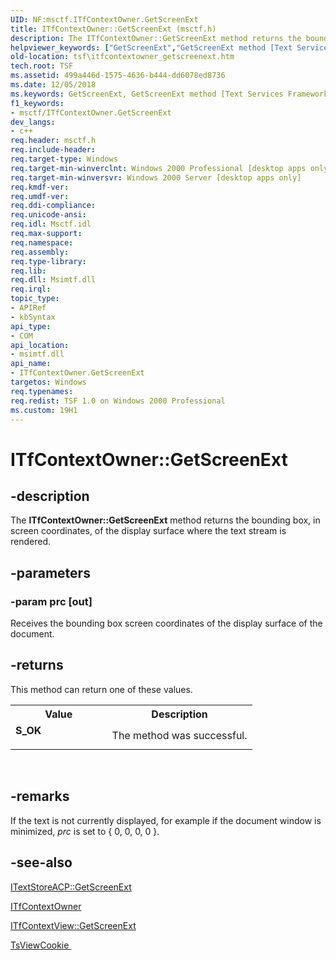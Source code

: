 ```yaml
---
UID: NF:msctf.ITfContextOwner.GetScreenExt
title: ITfContextOwner::GetScreenExt (msctf.h)
description: The ITfContextOwner::GetScreenExt method returns the bounding box, in screen coordinates, of the display surface where the text stream is rendered.
helpviewer_keywords: ["GetScreenExt","GetScreenExt method [Text Services Framework]","GetScreenExt method [Text Services Framework]","ITfContextOwner interface","ITfContextOwner interface [Text Services Framework]","GetScreenExt method","ITfContextOwner.GetScreenExt","ITfContextOwner::GetScreenExt","_tsf_itfcontextowner_getscreenext_ref","msctf/ITfContextOwner::GetScreenExt","tsf.itfcontextowner_getscreenext"]
old-location: tsf\itfcontextowner_getscreenext.htm
tech.root: TSF
ms.assetid: 499a446d-1575-4636-b444-dd6078ed8736
ms.date: 12/05/2018
ms.keywords: GetScreenExt, GetScreenExt method [Text Services Framework], GetScreenExt method [Text Services Framework],ITfContextOwner interface, ITfContextOwner interface [Text Services Framework],GetScreenExt method, ITfContextOwner.GetScreenExt, ITfContextOwner::GetScreenExt, _tsf_itfcontextowner_getscreenext_ref, msctf/ITfContextOwner::GetScreenExt, tsf.itfcontextowner_getscreenext
f1_keywords:
- msctf/ITfContextOwner.GetScreenExt
dev_langs:
- c++
req.header: msctf.h
req.include-header: 
req.target-type: Windows
req.target-min-winverclnt: Windows 2000 Professional [desktop apps only]
req.target-min-winversvr: Windows 2000 Server [desktop apps only]
req.kmdf-ver: 
req.umdf-ver: 
req.ddi-compliance: 
req.unicode-ansi: 
req.idl: Msctf.idl
req.max-support: 
req.namespace: 
req.assembly: 
req.type-library: 
req.lib: 
req.dll: Msimtf.dll
req.irql: 
topic_type:
- APIRef
- kbSyntax
api_type:
- COM
api_location:
- msimtf.dll
api_name:
- ITfContextOwner.GetScreenExt
targetos: Windows
req.typenames: 
req.redist: TSF 1.0 on Windows 2000 Professional
ms.custom: 19H1
---
```


# ITfContextOwner::GetScreenExt


## -description


The <b>ITfContextOwner::GetScreenExt</b> method returns the bounding box, in screen coordinates, of the display surface where the text stream is rendered.


## -parameters




### -param prc [out]

Receives the bounding box screen coordinates of the display surface of the document.


## -returns



This method can return one of these values.

<table>
<tr>
<th>Value</th>
<th>Description</th>
</tr>
<tr>
<td width="40%">
<dl>
<dt><b>S_OK</b></dt>
</dl>
</td>
<td width="60%">
The method was successful.

</td>
</tr>
</table>
 




## -remarks



If the text is not currently displayed, for example if the document window is minimized, <i>prc</i> is set to { 0, 0, 0, 0 }.




## -see-also




<a href="https://docs.microsoft.com/windows/desktop/api/textstor/nf-textstor-itextstoreacp-getscreenext">ITextStoreACP::GetScreenExt
      </a>



<a href="https://docs.microsoft.com/windows/desktop/api/msctf/nn-msctf-itfcontextowner">ITfContextOwner</a>



<a href="https://docs.microsoft.com/windows/desktop/api/msctf/nf-msctf-itfcontextview-getscreenext">ITfContextView::GetScreenExt
      </a>



<a href="https://docs.microsoft.com/windows/desktop/TSF/tsviewcookie">TsViewCookie
      </a>
 

 

